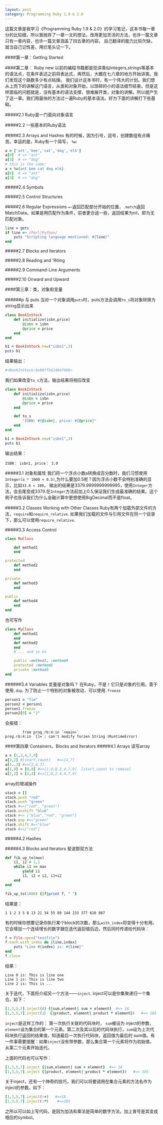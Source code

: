 ```yaml
---
layout: post
category: Programming Ruby 1.9 & 2.0
---
```

这篇文章是我学习《Programming Ruby 1.9 & 2.0》的学习笔记，这本书每一章分的比较细，所以我抛弃了一章一文的想法，改用更加灵活的方法，也许一篇文章只有一章内容，也许一篇文章涵盖了四五章的内容。
自己翻译的能力比较欠缺，就当自己记性差，用烂笔头记一下。

####第一章：Getting Started

####第二章： Ruby new
以前的编程书籍都是现讲类似integers,strings等基本的语法点，在条件表述之前将表达式，再然后，大概在七八章的地方开始讲类。我们发现这个路数多少有点枯燥。
我们设计这本书时，有一个伟大的计划。我们想从上而下的讲解这门语言，从类和对象开始，以琐碎的小的语法细节结束。但是这样面临的问题就是，没有基本的语法支撑，很难展开类，对象的讲解。所以就产生了这一章。我们用最快的方法过一遍Ruby的基本语法。好为下面的讲解打下些基础。

#####2.1 Ruby是一门面向对象语言

#####2.2 一些基本的Ruby语法

#####2.3 Arrays and Hashes
有的时候，因为引号，逗号，创建数组有点痛苦。幸运的是，Ruby有一个简写， `%w`:

```ruby
a = ['ant','bee','cat','dog','elk']
a[0]  # => "ant"
a[3]  # => "dog"
# this is the same:
a = %w{ant bee cat dog elk}
a[0]  # => "ant"
a[3]  # => "dog"
```
#####2.4 Symbols

#####2.5 Control Structures

#####2.6 Regular Expressions
`=~`返回匹配部分开始的位置，`.match`返回MatchData。如果是用匹配作为条件，前者更合适一些，返回结果为nil，即为无匹配对象。

```ruby
line = gets
if line =~ /Perl|Python/
	puts "Scripting language mentioned: #{line}"
end
```
 #####2.7 Blocks and Iterators

 #####2.8 Reading and 'Riting

 #####2.9 Command-Line Arguments

 #####2.10 Onward and Upward

####第三章：类，对象和变量

######p 与 puts
当对一个对象调用`puts`时，puts方法会调用`to_s`将对象转换为string显示出来

```ruby
class BookInStock
	def initialize(isbn,price)
		@isbn = isbn
		@price = price
	end
end

b1 = BookInStock.new("isbn1",3)
puts b1
```

结果输出：

```ruby
#<BookInStock:0x007fb424847468>
```

我们如果改变`to_s`方法，输出结果将相应改变

```ruby
class BookInStock
	def initialize(isbn,price)
		@isbn = isbn
		@price = price
	end

	def to_s
		"ISBN: #{@isbn}, price: #{@price}"
	end
end

b1 = BookInStock.new("isbn1",3)
puts b1
```

输出结果：

```
ISBN： isbn1, price： 3.0
```

#####3.1 对象和属性
我们将一个浮点小数a转换成百分数时，我们习惯使用`Integer(a * 1000 + 0.5)`,为什么要加0.5呢？因为浮点小数不会特别准确的显示，比如`33.8 × 100`， 输出的结果是3379.9999999999995，使用`Integer`方法，会去尾变成3379.在`Integer`方法前加上0.5,保证我们生成最准确的结果。这个例子也告诉我们为什么金融计算中更想使用BigDecimal而不是float。

#####3.2 Classes Working with Other Classes
Ruby有两个加载外部文件的方法，`require`和`require_relative`. 如果我们加载的文件与引用文件在同一个目录下，那么可以使用`require_relative`.

#####3.3 Access Control
```ruby
class MuClass

	def method1
	end

protected
	def method2
	end

private
	def method3
	end

public
	def method4
	end
end
```
 
也可写作

```ruby
class MyClass
	def method1
	end
	def method2
	end
	# ... and so on

	public :method1, :method4
	protected :method2
	private :method3
end
```

######3.4 Variables
变量是对象吗？ 在Ruby，不是！它只是对象的引用。善于使用`.dup`.
为了防止一个特别的对象被改动，可以使用`.freeze`

```ruby
person1 = "Tim"
person2 = person1
person1.freeze
person2[0] = "J"
```
会报错：

```
		from prog.rb:4:in `<main>`
prog.rb:4:in `[]=`: can't modify forzen String (RuntimeError)
```

####第四章 Containers，Blocks and Iterators
#####4.1 Arrays
读写array

```ruby
a = [1,3,4,7,9]
a[2,2] #[start,count]   #=>[4,7]
a[1..3] #=>[3,4,7]
a[1,0] = [0,8] #=>[1,0,8,3,4,7,9]  [start,count to remove] 
a[2,2] = [2,4] #=>[1,0,2,4,4,7,9]
```

array的增减操作

```ruby
stack = []
stack.push "red"
stack.push "green"
stack #=>["red", "green"]
stack.unshift "blue"
stack #=> ["blue","red", "green"]
stack.pop #=>"green"
stack.shift #=>"blue"
stack #=>["red"]
```

#####4.2 Hashes

#####4.3 Blocks and Iterators
斐波那契方法

```ruby
def fib_up_to(max)
	i1, i2 = 1,1
	while i1 <= max
		yield i1
		i1, i2 = i2, i1+i2
	end
end

fib_up_to(1000) {|f|print f, " "}
```
结果是：
```
1 1 2 3 5 8 13 21 34 55 89 144 233 377 610 987
```

有的时候你想要记录你执行某个block的次数，那么`with_index`将变得十分有用。它会增加一个连续增长的数字跟在迭代返回值后边，然后同时传递给代码块：

```ruby
f = File.open("testfile")
f.each.with_index do |line,index|
	puts "Line #{index} is: #{line}"
end
f.close
```
结果：

```
Line 0 is: This is line one
Line 1 is: This is line two
Line 2 is: This is ...
```

关于迭代，下面将介绍另一个方法——`inject`. inject可以是你集聚递归一个集合。如下：

```ruby
[1,3,5,7].inject(0) {|sum,element| sum + element}  #=> 16
[1,3,5,7].inject(1） {|product, element| product * element})   #=> 105
```

`inject`是这样工作的： 第一次执行关联的代码块时， `sum`被设为 inject的参数，`element`设为集合的第一个元素。第二次及其以后的代码块执行，`sum`设为上次代码块执行返回的结果值，知道最后一次执行代码块，返回值为最后的	sum值。有一件事需要提醒：如果`inject`没有带参数，那么集合第一个元素将作为初始值，从第二个元素开始迭代。

上面的代码也可以写作：

```ruby
[1,3,5,7].inject {|sum,element| sum + element}  #=> 16
[1,3,5,7].inject {|product, element| product * element})   #=> 105
```

关于inject，还有一个神奇的技巧，我们可以将要调用在集合元素的方法名作为inject的参数。如下：

```ruby
[1,3,5,7].inject(:+)   #=>16
[1.3.5.7].inject(:*)    #=>105
```

之所以可以如上写代码，是因为加法和乘法是简单的数字方法，加上冒号是其变成相应的symbol。
